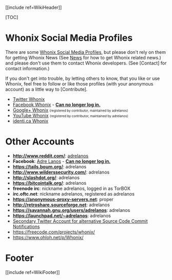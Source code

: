 [[include ref=WikiHeader]]

[TOC]

# Whonix Social Media Profiles #
There are some [Whonix Social Media Profiles](https://sourceforge.net/p/whonix/wiki/OnlineProfiles/), but please don't rely on them for getting Whonix News (See [News](https://sourceforge.net/p/whonix/wiki/Download/#stay-tuned) for how to get Whonix related news.) and please don't use them to contact Whonix developers. (See [Contact] for contact information.)

If you don't get into trouble, by letting others to know, that you like or use Whonix, feel free to follow or like those profiles (with your anonymous account) as a little way to [Contribute].

* [Twitter Whonix](https://twitter.com/Whonix)
* [Facebook Whonix](https://www.facebook.com/pages/Whonix/369240439779108) - **[Can no longer log in.](https://sourceforge.net/p/whonix/featureblog/2013/01/facebook-asking-for-government-issued-photo-id-ex-passport-drivers-license---whonix-facebook-account-permanently-blocked/)**
* [Google+ Whonix](https://plus.google.com/108150429836421683225/about) <font size="-3">(registered by contributor, maintained by adrelanos)</font>
* [YouTube Whonix](https://www.youtube.com/user/adrelanos) <font size="-3">(registered by contributor, maintained by adrelanos)</font>
* [identi.ca Whonix](https://identi.ca/whonix)

# Other Accounts #
* **http://www.reddit.com/**: [adrelanos](http://www.reddit.com/user/adrelanos)
* **Facebook**: [Adre Lanos](https://www.facebook.com/adre.lanos) - **[Can no longer log in.](https://sourceforge.net/p/whonix/featureblog/2013/01/facebook-asking-for-government-issued-photo-id-ex-passport-drivers-license---whonix-facebook-account-permanently-blocked/)**
* **https://tails.boum.org/**: adrelanos
* **http://www.wilderssecurity.com/**: adrelanos
* **http://slashdot.org/**: adrelanos
* **https://bitcointalk.org/**: adrelanos
* **freenode irc**: nickname adrelanos, logged in as TorBOX
* **irc.oftc.net**: nickname adrelanos, registered as adrelanos
* **https://anonymous-proxy-servers.net**: proper
* **http://retroshare.sourceforge.net**: adrelanos
* **https://savannah.gnu.org/users/adrelanos**: adrelanos
* **https://launchpad.net/~adrelanos**: adrelanos
* [Secondary Twitter Account for alternative Source Code Commit Notifications](https://twitter.com/WhonixSource)
* https://freecode.com/projects/whonix/
* https://www.ohloh.net/p/Whonix/

# Footer #
[[include ref=WikiFooter]]